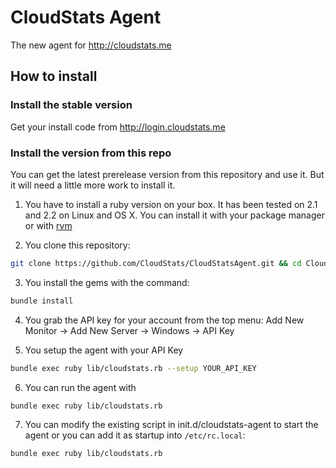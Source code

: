 # CloudStats Agent

The new agent for http://cloudstats.me

## How to install
### Install the stable version
Get your install code from http://login.cloudstats.me

### Install the version from this repo
You can get the latest prerelease version from this repository and use it. But it
will need a little more work to install it.

1. You have to install a ruby version on your box.
It has been tested on 2.1 and 2.2 on Linux and OS X. You can install it with your package manager or with [rvm](http://rvm.io)

2. You clone this repository:
```bash
git clone https://github.com/CloudStats/CloudStatsAgent.git && cd CloudStatsAgent
```

3. You install the gems with the command:
```bash
bundle install
```

4. You grab the API key for your account from the top menu: Add New Monitor -> Add New Server -> Windows -> API Key

5. You setup the agent with your API Key
```bash
bundle exec ruby lib/cloudstats.rb --setup YOUR_API_KEY
```

6. You can run the agent with
```bash
bundle exec ruby lib/cloudstats.rb
```

7. You can modify the existing script in init.d/cloudstats-agent to start the
agent or you can add it as startup into `/etc/rc.local`:
```bash
bundle exec ruby lib/cloudstats.rb
```
